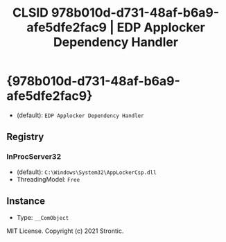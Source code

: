 ﻿---
title: "CLSID 978b010d-d731-48af-b6a9-afe5dfe2fac9 | EDP Applocker Dependency Handler"
excerpt: What is COM-Object CLSID 978b010d-d731-48af-b6a9-afe5dfe2fac9?
---

# {978b010d-d731-48af-b6a9-afe5dfe2fac9}

* (default): `EDP Applocker Dependency Handler`

## Registry


### InProcServer32

* (default): `C:\Windows\System32\AppLockerCsp.dll`
* ThreadingModel: `Free`

## Instance

* Type: `__ComObject`

MIT License. Copyright (c) 2021 Strontic.


